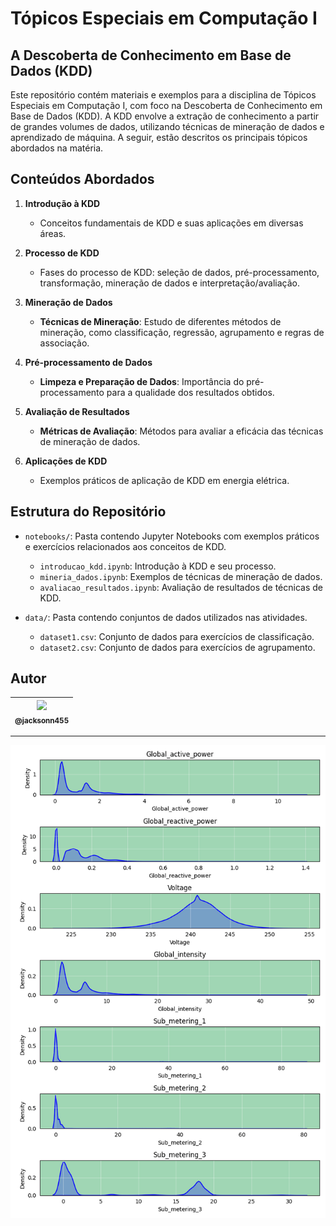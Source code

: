 # Tópicos Especiais em Computação I

## A Descoberta de Conhecimento em Base de Dados (KDD)

Este repositório contém materiais e exemplos para a disciplina de Tópicos Especiais em Computação I, com foco na Descoberta de Conhecimento em Base de Dados (KDD). A KDD envolve a extração de conhecimento a partir de grandes volumes de dados, utilizando técnicas de mineração de dados e aprendizado de máquina. A seguir, estão descritos os principais tópicos abordados na matéria.

## Conteúdos Abordados

1. **Introdução à KDD**
   - Conceitos fundamentais de KDD e suas aplicações em diversas áreas.

2. **Processo de KDD**
   - Fases do processo de KDD: seleção de dados, pré-processamento, transformação, mineração de dados e interpretação/avaliação.

3. **Mineração de Dados**
   - **Técnicas de Mineração**: Estudo de diferentes métodos de mineração, como classificação, regressão, agrupamento e regras de associação.

4. **Pré-processamento de Dados**
   - **Limpeza e Preparação de Dados**: Importância do pré-processamento para a qualidade dos resultados obtidos.

5. **Avaliação de Resultados**
   - **Métricas de Avaliação**: Métodos para avaliar a eficácia das técnicas de mineração de dados.

6. **Aplicações de KDD**
   - Exemplos práticos de aplicação de KDD em energia elétrica.

## Estrutura do Repositório

- `notebooks/`: Pasta contendo Jupyter Notebooks com exemplos práticos e exercícios relacionados aos conceitos de KDD.
  - `introducao_kdd.ipynb`: Introdução à KDD e seu processo.
  - `mineria_dados.ipynb`: Exemplos de técnicas de mineração de dados.
  - `avaliacao_resultados.ipynb`: Avaliação de resultados de técnicas de KDD.

- `data/`: Pasta contendo conjuntos de dados utilizados nas atividades.
  - `dataset1.csv`: Conjunto de dados para exercícios de classificação.
  - `dataset2.csv`: Conjunto de dados para exercícios de agrupamento.

## Autor

| [<img src="https://avatars1.githubusercontent.com/u/46221221?s=460&u=0d161e390cdad66e925f3d52cece6c3e65a23eb2&v=4" width=115><br><sub>@jacksonn455</sub>](https://github.com/jacksonn455) |
| :---: |

--------------------
![](https://github.com/jacksonn455/kdd-topicos-especiais-computacao/blob/main/results/distribuicoes_verde_suave.png)
